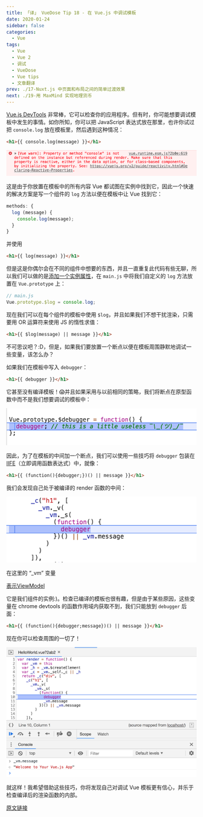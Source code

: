 ```yaml
---
title: 「译」 VueDose Tip 18 - 在 Vue.js 中调试模板
date: 2020-01-24
sidebar: false
categories:
  - Vue
tags:
  - Vue
  - Vue 2
  - 调试
  - VueDose
  - Vue tips
  - 文章翻译
prev: ./17-Nuxt.js 中页面和布局之间的简单过渡效果
next: ./19-用 MaxMind 实现地理货币
---
```


[Vue.js DevTools](https://chrome.google.com/webstore/detail/vuejs-devtools/nhdogjmejiglipccpnnnanhbledajbpd) 非常棒，它可以检查你的应用程序。但有时，你可能想要调试模板中发生的事情。如你所知，你可以把 JavaScript 表达式放在那里，也许你试过把 `console.log` 放在模板里，然后遇到这种情况：

```html
<h1>{{ console.log(message) }}</h1>
```

![console_in_template_warn](./images/console_in_template_warn.png)

这是由于你放置在模板中的所有内容 Vue 都试图在实例中找到它，因此一个快速的解决方案是写一个组件的 `log` 方法以便在模板中让 Vue 找到它：

```js
methods: {
  log (message) {
    console.log(message);
  }
}
```

并使用

```html
<h1>{{ log(message) }}</h1>
```

但是这是你偶尔会在不同的组件中想要的东西，并且一直重复此代码有些无聊，所以我们可以做的是[添加一个实例属性](https://vuejs.org/v2/cookbook/adding-instance-properties.html)，在 `main.js` 中将我们自定义的 `log` 方法放置在 `Vue.prototype` 上：

```js
// main.js
Vue.prototype.$log = console.log;
```

现在我们可以在每个组件的模板中使用 `$log`，并且如果我们不想干扰渲染，只需要用 OR 运算符来使用 JS 的惰性求值：

```html
<h1>{{ $log(message) || message }}</h1>
```

不可思议吧？:D，但是，如果我们要放置一个断点以便在模板周围静默地调试一些变量，该怎么办？

如果我们在模板中写入 `debugger`：

```html
<h1>{{ debugger }}</h1>
```

它甚至没有编译模板！😱并且如果采用与以前相同的策略，我们将断点在原型函数中而不是我们想要调试的模板中：

![debugger_in_vue_prototype](./images/debugger_in_vue_prototype.png)

因此，为了在模板的中间加一个断点，我们可以使用一些技巧将 `debugger` 包装在 [IIFE](https://developer.mozilla.org/en-US/docs/Glossary/IIFE)（立即调用函数表达式）中，就像：

```html
<h1>{{ (function(){debugger;})() || message }}</h1>
```

我们会发现自己处于被编译的 render 函数的中间：

![debugger_in_render_function](./images/debugger_in_render_function.png)

在这里的 “_vm” 变量

[表示ViewModel](https://vuejs.org/v2/guide/instance.html)

它是我们组件的实例:)。检查已编译的模板也很有趣，但是由于某些原因，这些变量在 chrome devtools 的函数作用域内获取不到，我们只能放到 `debugger` 后面：

```html
<h1>{{ (function(){debugger;message})() || message }}</h1>
```

现在你可以检查周围的一切了！

![inspect_in_render_function](./images/inspect_in_render_function.png)

就这样！我希望借助这些技巧，你将发现自己对调试 Vue 模板更有信心，并乐于检查编译后的渲染函数的内部。

[原文链接](https://vuedose.tips/tips/debugging-templates-in-vue-js)
